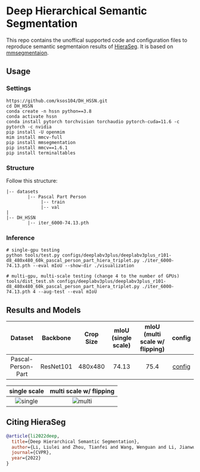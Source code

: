 # Deep Hierarchical Semantic Segmentation

This repo contains the unoffical supported code and configuration files to reproduce semantic segmentaion results of [HieraSeg](https://arxiv.org/abs/2203.14335). It is based on [mmsegmentaion](https://github.com/open-mmlab/mmsegmentation).


## Usage

### Settings

```
https://github.com/ksos104/DH_HSSN.git
cd DH_HSSN
conda create -n hssn python==3.8
conda activate hssn
conda install pytorch torchvision torchaudio pytorch-cuda=11.6 -c pytorch -c nvidia
pip install -U openmim
mim install mmcv-full
pip install mmsegmentation
pip install mmcv==1.6.1
pip install terminaltables
```


### Structure
Follow this structure:
```
|-- datasets
        |-- Pascal Part Person
             |-- train
             |-- val
|             
|-- DH_HSSN
        |-- iter_6000-74.13.pth
```



### Inference
```
# single-gpu testing
python tools/test.py configs/deeplabv3plus/deeplabv3plus_r101-d8_480x480_60k_pascal_person_part_hiera_triplet.py ./iter_6000-74.13.pth --eval mIoU --show-dir ./visualization

# multi-gpu, multi-scale testing (change 4 to the number of GPUs)
tools/dist_test.sh configs/deeplabv3plus/deeplabv3plus_r101-d8_480x480_60k_pascal_person_part_hiera_triplet.py ./iter_6000-74.13.pth 4 --aug-test --eval mIoU
```


## Results and Models

| Dataset | Backbone | Crop Size | mIoU (single scale) | mIoU (multi scale w/ flipping) | config |
| :---: | :---: | :---: | :---: | :---: | :---: |
| Pascal-Person-Part | ResNet101 | 480x480 | 74.13 | 75.4 | [config](configs/deeplabv3plus/deeplabv3plus_r101-d8_480x480_60k_pascal_person_part_hiera_triplet.py) |



single scale             |  multi scale w/ flipping
:-------------------------:|:-------------------------:
![single](https://user-images.githubusercontent.com/66418958/205012632-647389ca-8aca-41f7-9b9c-6f4236dc0462.png)  |  ![multi](https://user-images.githubusercontent.com/66418958/205012141-4713416d-b125-4145-9111-de41e25cd00c.png)



## Citing HieraSeg
```BibTeX
@article{li2022deep,
  title={Deep Hierarchical Semantic Segmentation},
  author={Li, Liulei and Zhou, Tianfei and Wang, Wenguan and Li, Jianwu and Yang, Yi},
  journal={CVPR},
  year={2022}
}
```
